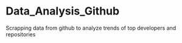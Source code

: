 # Data_Analysis_Github
Scrapping data from github to analyze trends of top developers and repositories
